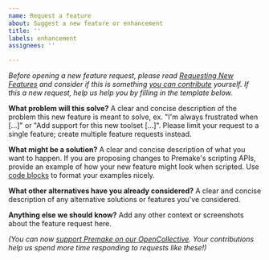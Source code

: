 ```yaml
---
name: Request a feature
about: Suggest a new feature or enhancement
title: ''
labels: enhancement
assignees: ''

---
```


_Before opening a new feature request, please read [Requesting New Features](https://github.com/premake/premake-core/blob/master/CONTRIBUTING.md#requesting-new-features) and consider if this is something [you can contribute](https://github.com/premake/premake-core/blob/master/CONTRIBUTING.md#contributing-a-fix-or-feature) yourself. If this a new request, help us help you by filling in the template below._

**What problem will this solve?**
A clear and concise description of the problem this new feature is meant to solve, ex. "I'm always frustrated when [...]" or "Add support for this new toolset [...]". Please limit your request to a single feature; create multiple feature requests instead.

**What might be a solution?**
A clear and concise description of what you want to happen. If you are proposing changes to Premake's scripting APIs, provide an example of how your new feature might look when scripted. Use [code blocks](https://help.github.com/en/articles/creating-and-highlighting-code-blocks) to format your examples nicely.

**What other alternatives have you already considered?**
A clear and concise description of any alternative solutions or features you've considered.

**Anything else we should know?**
Add any other context or screenshots about the feature request here.

*(You can now [support Premake on our OpenCollective](https://opencollective.com/premake). Your contributions help us spend more time responding to requests like these!)*
